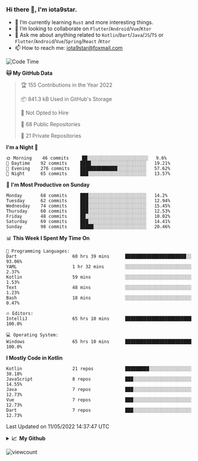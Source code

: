 ### Hi there 👋, I'm iota9star.

- 🌱 I’m currently learning `Rust` and more interesting things.
- 👯 I’m looking to collaborate on `Flutter`/`Android`/`Vue`/`Ktor`
- 💬 Ask me about anything related to `Kotlin`/`Dart`/`Java`/`JS`/`TS` or `Flutter`/`Android`/`Vue`/`Spring`/`React`
  /`Ktor`
- 📫 How to reach me: [iota9star@foxmail.com](iota9star@foxmail.com)



<!--START_SECTION:waka-->
![Code Time](http://img.shields.io/badge/Code%20Time-2%2C936%20hrs%2024%20mins-blue)

**🐱 My GitHub Data** 

> 🏆 155 Contributions in the Year 2022
 > 
> 📦 841.3 kB Used in GitHub's Storage 
 > 
> 🚫 Not Opted to Hire
 > 
> 📜 68 Public Repositories 
 > 
> 🔑 21 Private Repositories  
 > 
**I'm a Night 🦉** 

```text
🌞 Morning    46 commits     ██░░░░░░░░░░░░░░░░░░░░░░░   9.6% 
🌆 Daytime    92 commits     ████░░░░░░░░░░░░░░░░░░░░░   19.21% 
🌃 Evening    276 commits    ██████████████░░░░░░░░░░░   57.62% 
🌙 Night      65 commits     ███░░░░░░░░░░░░░░░░░░░░░░   13.57%

```
📅 **I'm Most Productive on Sunday** 

```text
Monday       68 commits     ███░░░░░░░░░░░░░░░░░░░░░░   14.2% 
Tuesday      62 commits     ███░░░░░░░░░░░░░░░░░░░░░░   12.94% 
Wednesday    74 commits     ███░░░░░░░░░░░░░░░░░░░░░░   15.45% 
Thursday     60 commits     ███░░░░░░░░░░░░░░░░░░░░░░   12.53% 
Friday       48 commits     ██░░░░░░░░░░░░░░░░░░░░░░░   10.02% 
Saturday     69 commits     ███░░░░░░░░░░░░░░░░░░░░░░   14.41% 
Sunday       98 commits     █████░░░░░░░░░░░░░░░░░░░░   20.46%

```


📊 **This Week I Spent My Time On** 

```text
💬 Programming Languages: 
Dart                     60 hrs 39 mins      ███████████████████████░░   93.06% 
YAML                     1 hr 32 mins        ░░░░░░░░░░░░░░░░░░░░░░░░░   2.37% 
Kotlin                   59 mins             ░░░░░░░░░░░░░░░░░░░░░░░░░   1.53% 
Text                     48 mins             ░░░░░░░░░░░░░░░░░░░░░░░░░   1.23% 
Bash                     18 mins             ░░░░░░░░░░░░░░░░░░░░░░░░░   0.47%

🔥 Editors: 
IntelliJ                 65 hrs 10 mins      █████████████████████████   100.0%

💻 Operating System: 
Windows                  65 hrs 10 mins      █████████████████████████   100.0%

```

**I Mostly Code in Kotlin** 

```text
Kotlin                   21 repos            █████████░░░░░░░░░░░░░░░░   38.18% 
JavaScript               8 repos             ███░░░░░░░░░░░░░░░░░░░░░░   14.55% 
Java                     7 repos             ███░░░░░░░░░░░░░░░░░░░░░░   12.73% 
Vue                      7 repos             ███░░░░░░░░░░░░░░░░░░░░░░   12.73% 
Dart                     7 repos             ███░░░░░░░░░░░░░░░░░░░░░░   12.73%

```



 Last Updated on 11/05/2022 14:37:47 UTC
<!--END_SECTION:waka-->

<details>
  <summary><b>📈&nbsp;&nbsp;My Github</b></summary>
  <br>
  <img src='https://github-profile-trophy.vercel.app/?username=iota9star'>
  <img src='https://bad-apple-github-readme.vercel.app/api?show_bg=1&username=iota9star&hide_title=true'>
  <img src='http://cr-skills-chart-widget.azurewebsites.net/api/api?username=iota9star'>
</details>


![viewcount](https://count.getloli.com/get/@iota9star?theme=rule34)

